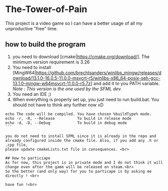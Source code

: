# The-Tower-of-Pain
This project is a video game so I can have a better usage of all my unproductive "free" time.<br>

## how to build the program
1. you need to download [cmake|https://cmake.org/download/]. The minimum version requirement is 3.26<br>
2. You need to install [MingW64|https://github.com/brechtsanders/winlibs_mingw/releases/download/13.1.0-16.0.5-11.0.0-msvcrt-r5/winlibs-x86_64-posix-seh-gcc-13.1.0-mingw-w64msvcrt-11.0.0-r5.7z] and add it to you PATH variable.<br>
<i>Note : This version is the one used by the SFML dev.</i><br>
3. You need an IDE ;)<br>
4. When everything is properly set up, you just need to run build.bat. You should not have to think any further now xD<br>
````
echo The code will be compiled. You have chosen %buildType% mode.
echo -r, -R, --Release          To build in release mode
echo -d, -D, --Debug            To build in debug mode
```

you do not need to install SFML since it is already in the repo and already configured inside the cmake file. Also, if you add any .h or .cpp file, 
please update cmakeLists.txt file in consequences. <br>

## How to particiape
As for now, this project is in private mode and I do not think it will change even after the game will be released on steam.<br>
So the better (and only way) for you to particape is by asking me directly ! <br>

have fun !<br>
